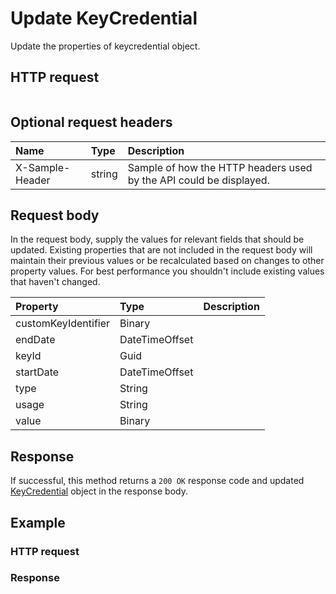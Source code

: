 # Update KeyCredential

Update the properties of keycredential object.
## HTTP request
```http

```

## Optional request headers
| Name       | Type | Description|
|:-----------|:------|:----------|
| X-Sample-Header  | string  | Sample of how the HTTP headers used by the API could be displayed.|

## Request body
In the request body, supply the values for relevant fields that should be updated. Existing properties that are not included in the request body will maintain their previous values or be recalculated based on changes to other property values. For best performance you shouldn't include existing values that haven't changed.

| Property	   | Type	|Description|
|:---------------|:--------|:----------|
|customKeyIdentifier|Binary||
|endDate|DateTimeOffset||
|keyId|Guid||
|startDate|DateTimeOffset||
|type|String||
|usage|String||
|value|Binary||

## Response
If successful, this method returns a `200 OK` response code and updated [KeyCredential](../resources/keycredential.md) object in the response body.
## Example
### HTTP request
### Response
